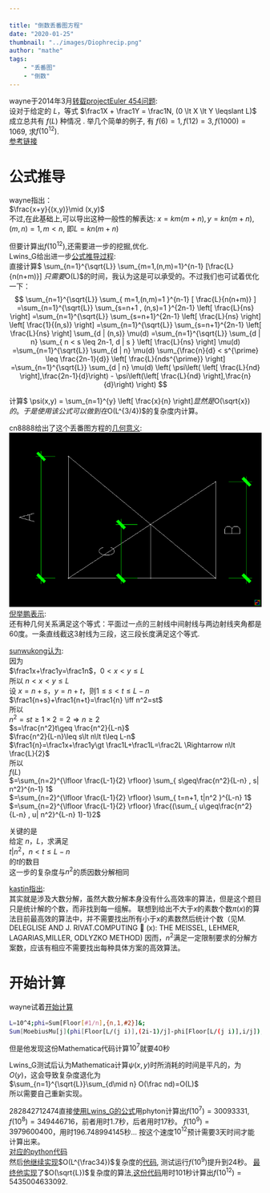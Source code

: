 ```yaml
---

title: "倒数丢番图方程"
date: "2020-01-25"
thumbnail: "../images/Diophrecip.png"
author: "mathe"
tags: 
    - "丢番图"
    - "倒数" 
---
```


wayne于2014年3月[转载projectEuler 454问题](https://bbs.emath.ac.cn/thread-5423-1-5.html):  
设对于给定的 $L$，等式 $\frac1X + \frac1Y = \frac1N, (0 \lt X \lt Y \leqslant L)$ 成立总共有 $f(L)$ 种情况 .
举几个简单的例子, 有 $f(6) =1, f(12)=3, f(1000)=1069$, 求$f(10^{12})$.  
[参考链接](http://projecteuler.net/problem=454)  

# 公式推导
wayne指出：  
$\frac{x+y}{(x,y)}\mid (x,y)$  
不过,在此基础上,可以导出这种一般性的解表达:   $x=km(m+n) ,y=kn(m+n), (m,n)=1, m\lt n$, 即$L=kn(m+n)$  

但要计算出$f(10^{12})$,还需要进一步的挖掘,优化.  
Lwins_G给出进一步[公式推导过程](https://bbs.emath.ac.cn/forum.php?mod=redirect&goto=findpost&ptid=5423&pid=52667&fromuid=20):  
直接计算$ \sum_{n=1}^{\sqrt{L}} \sum_{m=1,(n,m)=1}^{n-1} [\frac{L}{n(n+m)}] $只需要$O(L)$的时间，我认为这是可以承受的。不过我们也可试着优化一下：  
$$
\sum_{n=1}^{\sqrt{L}} \sum_{ m=1,(n,m)=1 }^{n-1} [ \frac{L}{n(n+m)} ]
=\sum_{n=1}^{\sqrt{L}} \sum_{s=n+1 , (n,s)=1 }^{2n-1} \left[ \frac{L}{ns} \right] 
=\sum_{n=1}^{\sqrt{L}} \sum_{s=n+1}^{2n-1} \left[ \frac{L}{ns} \right] \left[ \frac{1}{(n,s)} \right] 
=\sum_{n=1}^{\sqrt{L}} \sum_{s=n+1}^{2n-1} \left[ \frac{L}{ns} \right] \sum_{d | (n,s)} \mu(d) 
=\sum_{n=1}^{\sqrt{L}} \sum_{d | n} \sum_{ n < s \leq 2n-1, d | s } \left[ \frac{L}{ns} \right] \mu(d) 
=\sum_{n=1}^{\sqrt{L}} \sum_{d | n} \mu(d) \sum_{\frac{n}{d} < s^{\prime} \leq \frac{2n-1}{d}} \left[ \frac{L}{nds^{\prime}} \right] 
=\sum_{n=1}^{\sqrt{L}} \sum_{d | n} \mu(d) \left( \psi\left( \left[ \frac{L}{nd} \right],\frac{2n-1}{d}\right) - \psi\left(\left[ \frac{L}{nd} \right],\frac{n}{d}\right) \right)
$$

计算$ \psi(x,y) = \sum_{n=1}^{y} \left[ \frac{x}{n} \right]$显然是$O(\sqrt{x})$的。
于是使用该公式可以做到在$O(L^{3/4})$的复杂度内计算。  

cn8888给出了这个丢番图方程的[几何意义](https://bbs.emath.ac.cn/forum.php?mod=redirect&goto=findpost&ptid=5423&pid=52964&fromuid=20):
![Diophrecip](../images/Diophrecip.png)  
[倪举鹏表示](https://bbs.emath.ac.cn/forum.php?mod=redirect&goto=findpost&ptid=5423&pid=54235&fromuid=20):  
还有种几何关系满足这个等式：平面过一点的三射线中间射线与两边射线夹角都是60度。一条直线截这3射线为三段，这三段长度满足这个等式.

[sunwukong认为](https://bbs.emath.ac.cn/forum.php?mod=redirect&goto=findpost&ptid=5423&pid=53582&fromuid=20):  
因为  
$\frac1x+\frac1y=\frac1n$，$0\lt x\lt y\leq L$  
所以 $n\lt x\lt y\leq L$  
设 $x=n+s$，$y=n+t$，则$1\leq s\lt t\leq L-n$  
$\frac1{n+s}+\frac1{n+t}=\frac1{n} \iff n^2=st$  
所以  
$n^2=st\geq1\times 2=2 \Rightarrow n\geq 2$  
$s=\frac{n^2}t\geq \frac{n^2}{L-n}$  
$\frac{n^2}{L-n}\leq s\lt n\lt t\leq L-n$  
$\frac1{n}=\frac1x+\frac1y\gt \frac1L+\frac1L=\frac2L \Rightarrow n\lt \frac{L}{2}$  
所以  
$f(L)$  
$=\sum_{n=2}^{\lfloor \frac{L-1}{2} \rfloor} \sum_{ s\geq\frac{n^2}{L-n} , s| n^2}^{n-1} 1$  
$=\sum_{n=2}^{\lfloor \frac{L-1}{2} \rfloor} \sum_{ t=n+1, t|n^2 }^{L-n} 1$  
$=\sum_{n=2}^{\lfloor \frac{L-1}{2} \rfloor} \frac{(\sum_{ u\geq\frac{n^2}{L-n} , u| n^2}^{L-n} 1)-1}2$  

关键的是  
给定 $n$，$L$，求满足  
$t| n^2$，$n\lt t\leq L-n$  
的$t$的数目  
这一步的复杂度与$n^2$的质因数分解相同  

[kastin指出](https://bbs.emath.ac.cn/forum.php?mod=redirect&goto=findpost&ptid=5423&pid=54225&fromuid=20):  
其实就是涉及大数分解，虽然大数分解本身没有什么高效率的算法，但是这个题目只是统计解的个数，而非找到每一组解。
联想到给出不大于$x$的素数个数$\pi(x)$的算法目前最高效的算法中，并不需要找出所有小于x的素数然后统计个数（见M. DELEGLISE AND J. RIVAT.COMPUTING  (x): THE MEISSEL, LEHMER, LAGARIAS,MILLER, ODLYZKO METHOD)
因而，$n^2$满足一定限制要求的分解方案数，应该有相应不需要找出每种具体方案的高效算法。

# 开始计算
wayne试着[开始计算](https://bbs.emath.ac.cn/forum.php?mod=redirect&goto=findpost&ptid=5423&pid=52668&fromuid=20)
```bash
L=10^4;phi=Sum[Floor[#1/n],{n,1,#2}]&;
Sum[MoebiusMu[j](phi[Floor[L/(j i)],(2i-1)/j]-phi[Floor[L/(j i)],i/j]),{i,1,Sqrt[L]},{j,Divisors[i]}]
```
但是他发现这份Mathematica代码计算$10^7$就要40秒

Lwins_G测试后认为Mathematica计算$\psi(x,y)$时所消耗的时间是平凡的，为$O(y)$，这会导致复杂度退化为  
$\sum_{n=1}^{\sqrt{L}}\sum_{d\mid n} O(\frac nd)=O(L)$  
所以需要自己重新实现。

282842712474直接[使用Lwins_G的公式](https://bbs.emath.ac.cn/forum.php?mod=redirect&goto=findpost&ptid=5423&pid=54248&fromuid=20)用phyton计算出$f(10^7)=30093331,\quad f(10^8)=349446716$，前者用时1.7秒，后者用时17秒。
$f(10^9)=3979600400$，用时196.748994145秒... 按这个速度$10^{12}$预计需要3天时间才能计算出来。  
[对应的python代码](../attached/diophrecip/python.txt)  
然后[他继续实现](https://bbs.emath.ac.cn/forum.php?mod=redirect&goto=findpost&ptid=5423&pid=54270&fromuid=20)$O(L^{\frac34})$复杂度的[代码](../attached/diophrecip/python2.txt), 测试运行$f(10^9)$提升到24秒。
[最终他实现](https://bbs.emath.ac.cn/forum.php?mod=redirect&goto=findpost&ptid=5423&pid=54281&fromuid=20)了$O(\sqrt{L})$复杂度的算法,[这份代码](../attached/diophrecip/ohalf.txt)用时101秒计算出$f(10^{12})=5435004633092$.

